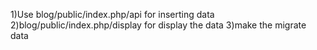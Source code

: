 
1)Use blog/public/index.php/api for inserting data
2)blog/public/index.php/display for display the data
3)make the migrate data 
